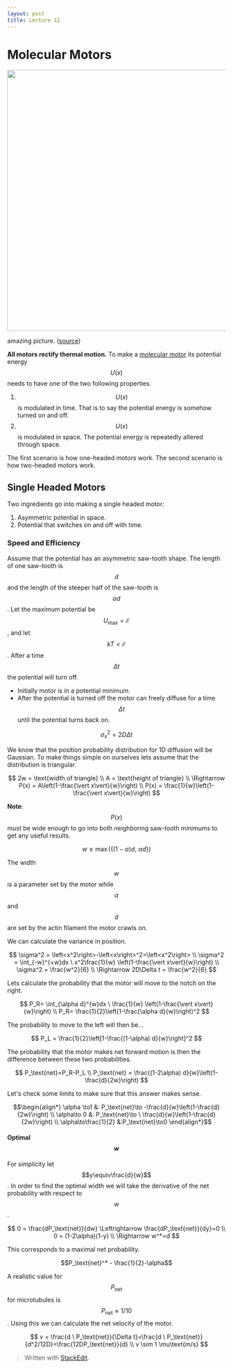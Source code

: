 ```yaml
---
layout: post
title: Lecture 12
---
```


# Molecular Motors
<img src="http://cnls.lanl.gov/molmot/Images/banner.jpg" width='600'>

amazing picture. ([source](http://cnls.lanl.gov/molmot/))

**All motors rectify thermal motion.**
To make a [molecular motor](http://en.wikipedia.org/wiki/Molecular_motor) its potential energy $$U(x)$$ needs to have one of the two following properties.

1. $$U(x)$$ is modulated in time. That is to say the potential energy is somehow turned on and off.
2. $$U(x)$$ is modulated in space. The potential energy is repeatedly altered through space.

The first scenario is how one-headed motors work. The second scenario is how two-headed motors work.

## Single Headed Motors

Two ingredients go into making a single headed motor:

1.  Asymmetric potential in space.
2.  Potential that switches on and off with time.

### Speed and Efficiency

Assume that the potential has an asymmetric saw-tooth shape. 
The length of one saw-tooth is $$d$$ and the length of the steeper half of the saw-tooth is $$\alpha d$$. Let the maximum potential be $$U_\text{max}=\mathcal{E}$$, and let $$kT<\mathcal{E}$$. After a time $$\Delta t$$ the potential will turn off.

 - Initially motor is in a potential minimum.
 - After the potential is turned off the motor can freely diffuse for a time $$\Delta t$$ until the potential turns back on.

$$ \sigma_x^2 = 2D\Delta t$$

We know that the position probability distribution for 1D diffusion will be Gaussian. To make things simple on ourselves lets assume that the distribution is triangular.

$$
2w = \text{width of triangle} \\ A = \text{height of triangle} \\
\Rightarrow P(x) = A\left(1-\frac{\vert x\vert}{w}\right) \\
P(x) = \frac{1}{w}\left(1-\frac{\vert x\vert}{w}\right)
$$

**Note**: $$P(x)$$ must be wide enough to go into both neighboring saw-tooth minimums to get any useful results.

$$ w \geq \max\left(\{(1-\alpha)d, \ \alpha d\}\right)$$

The width $$w$$ is a parameter set by the motor while $$\alpha$$ and $$d$$ are set by the actin filament the motor crawls on.

We can calculate the variance in position.

$$
\sigma^2 = \left<x^2\right>-\left<x\right>^2=\left<x^2\right> \\
\sigma^2 = \int_{-w}^{+w}dx \ x^2\frac{1}{w} \left(1-\frac{\vert x\vert}{w}\right) \\
\sigma^2 = \frac{w^2}{6} \\
\Rightarrow 2D\Delta t = \frac{w^2}{6}
$$

Lets calculate the probability that the motor will move to the notch on the right.

$$
P_R= \int_{\alpha d}^{w}dx \ \frac{1}{w} \left(1-\frac{\vert x\vert}{w}\right) \\
P_R= \frac{1}{2}\left(1-\frac{\alpha d}{w}\right)^2 
$$

The probability to move to the left will then be...

$$ P_L = \frac{1}{2}\left[1-\frac{(1-\alpha) d}{w}\right]^2 $$

The probability that the motor makes net forward motion is then the difference between these two probabilities.

$$ P_\text{net}=P_R-P_L \\ P_\text{net} = \frac{(1-2\alpha) d}{w}\left(1-\frac{d}{2w}\right) $$

Let's check some limits to make sure that this answer makes sense.

$$\begin{align*}
\alpha \to1 &: P_\text{net}\to -\frac{d}{w}\left(1-\frac{d}{2w}\right) \\
\alpha\to 0 &: P_\text{net}\to \ \frac{d}{w}\left(1-\frac{d}{2w}\right) \\
\alpha\to\frac{1}{2} &:P_\text{net}\to0
\end{align*}$$

#### Optimal $$w$$

For simplicity let $$y\equiv\frac{d}{w}$$. In order to find the optimal width we will take the derivative of the net probability with respect to $$w$$.

$$
0 = \frac{dP_\text{net}}{dw} \Leftrightarrow \frac{dP_\text{net}}{dy}=0 \\
0 = (1-2\alpha)(1-y) \\
\Rightarrow w^*=d
$$

This corresponds to a maximal net probability.

$$P_\text{net}^* - \frac{1}{2}-\alpha$$

A realistic value for $$P_\text{net}$$ for microtubules is $$P_\text{net}\approx 1/10$$. Using this we can calculate the net velocity of the motor.

$$ v = \frac{d \ P_\text{net}}{\Delta t}=\frac{d \ P_\text{net}}{d^2/12D}=\frac{12DP_\text{net}}{d} \\
v \sim 1 \mu\text{m/s}
$$


> Written with [StackEdit](https://stackedit.io/).

